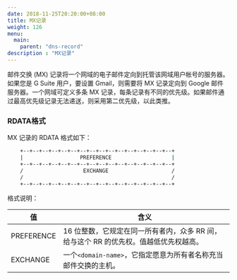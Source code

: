 ```yaml
---
date: 2018-11-25T20:20:00+08:00
title: MX记录
weight: 126
menu:
  main:
    parent: "dns-record"
description : "MX记录"
---
```


邮件交换 (MX) 记录将一个网域的电子邮件定向到托管该网域用户帐号的服务器。如果您是 G Suite 用户，要设置 Gmail，则需要将 MX 记录定向到 Google 邮件服务器。一个网域可定义多条 MX 记录，每条记录有不同的优先级。如果邮件通过最高优先级记录无法递送，则采用第二优先级，以此类推。

### RDATA格式

MX 记录的 RDATA 格式如下：

```bash
    +--+--+--+--+--+--+--+--+--+--+--+--+--+--+--+--+
    |                  PREFERENCE                   |
    +--+--+--+--+--+--+--+--+--+--+--+--+--+--+--+--+
    /                   EXCHANGE                    /
    /                                               /
    +--+--+--+--+--+--+--+--+--+--+--+--+--+--+--+--+
```

格式说明：

| 值         | 含义                                                         |
| ---------- | ------------------------------------------------------------ |
| PREFERENCE | 16 位整数，它规定在同一所有者内，众多 RR 间，给与这个 RR 的优先权。值越低优先权越高。 |
| EXCHANGE   |     一个`<domain-name>`，它指定愿意为所有者名称充当邮件交换的主机。|

